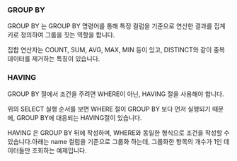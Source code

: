 
### GROUP BY

GROUP BY 는 GROUP BY 명령어를 통해 특정 컬럼을 기준으로 연산한 결과를 집계 키로 정의하여 그룹을 짓는 역할을 합니다.

집합 연산자는 COUNT, SUM, AVG, MAX, MIN 등이 있고, DISTINCT와 같이 중복 데이터를 제거하는 특징이 있습니다.

### HAVING

GROUP BY 절에서 조건을 주려면 WHERE이 아닌, HAVING 절을 사용해야 합니다.

위의 SELECT 실행 순서를 보면 WHERE 절이 GROUP BY 보다 먼저 실행되기 때문에, GROUP BY에 대응되는 HAVING절이 있습니다.

HAVING 은 GROUP BY 뒤에 작성하며, WHERE와 동일한 형식으로 조건을 작성할 수 있습니다.아래는 name 컬럼을 기준으로 그룹화 하는데, 그룹화한 항목의 개수가 1인 데이터들만 조회하는 예제입니다.